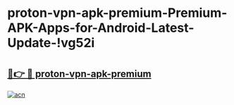 # proton-vpn-apk-premium-Premium-APK-Apps-for-Android-Latest-Update-!vg52i

# <h2><a href="https://8lx6h2.esa.edu.pl?title=proton-vpn-apk-premium&ref=vg52i">🔗👉 🔴 proton-vpn-apk-premium</a></h2>

[![acn](https://github.com/user-attachments/assets/0f9c940e-d8b0-45ae-aac7-cd30a18b3e1c)](https://8lx6h2.esa.edu.pl?title=proton-vpn-apk-premium&ref=vg52i)

